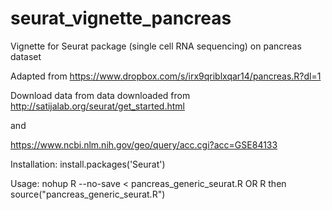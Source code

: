 # seurat_vignette_pancreas

Vignette for Seurat package (single cell RNA sequencing) on pancreas dataset

Adapted from https://www.dropbox.com/s/irx9qriblxqar14/pancreas.R?dl=1

Download data from data downloaded from http://satijalab.org/seurat/get_started.html

 and
 
 https://www.ncbi.nlm.nih.gov/geo/query/acc.cgi?acc=GSE84133

Installation:
   install.packages('Seurat')


Usage: nohup R --no-save < pancreas_generic_seurat.R
OR
R then
source("pancreas_generic_seurat.R")


